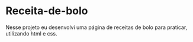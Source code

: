# Receita-de-bolo

Nesse projeto eu desenvolvi uma página de receitas de bolo para praticar, utilizando html e css.
